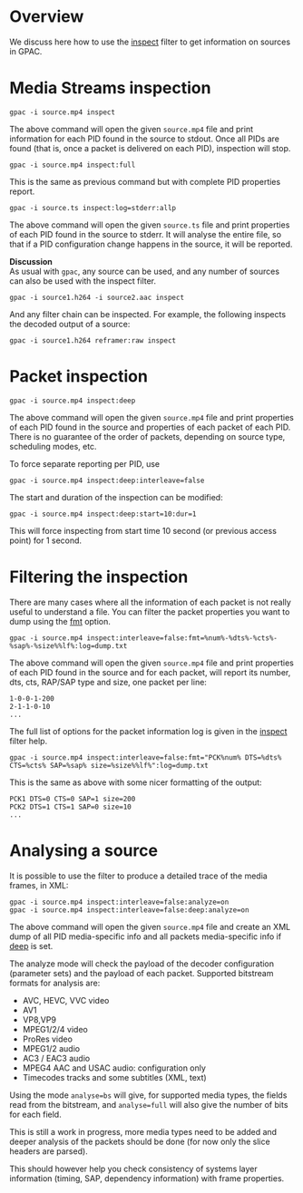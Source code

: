 # Overview

We discuss here how to use the [inspect](inspect) filter to get information on sources in GPAC.  


# Media Streams inspection
 
```
gpac -i source.mp4 inspect
```

The above command will open the given `source.mp4` file and print information for each PID found in the source to stdout. Once all PIDs are found (that is, once a packet is delivered on each PID), inspection will stop.

```
gpac -i source.mp4 inspect:full
```

This is the same as previous command but with complete PID properties report.

```gpac -i source.ts inspect:log=stderr:allp```

The above command will open the given `source.ts` file and print properties of each PID found in the source to stderr. It will analyse the entire file, so that if a PID configuration change happens in the source, it will be reported.


__Discussion__  
As usual with ```gpac```, any source can be used, and any number of sources can also be used with the inspect filter.

```
gpac -i source1.h264 -i source2.aac inspect
```

And any filter chain can be inspected. For example, the following inspects the decoded output of a source: 
```
gpac -i source1.h264 reframer:raw inspect
```


# Packet inspection

```
gpac -i source.mp4 inspect:deep
```

The above command will open the given `source.mp4` file and print properties of each PID found in the source and properties of each packet of each PID. There is no guarantee of the order of packets, depending on source type, scheduling modes, etc.   

To force separate reporting per PID, use

```
gpac -i source.mp4 inspect:deep:interleave=false
```


The start and duration of the inspection can be modified:

```
gpac -i source.mp4 inspect:deep:start=10:dur=1
```
This will force inspecting from start time 10 second (or previous access point) for 1 second.

# Filtering the inspection

There are many cases where all the information of each packet is not really useful to understand a file. You can filter the packet properties you want to dump using the [fmt](inspect#fmt) option. 
```
gpac -i source.mp4 inspect:interleave=false:fmt=%num%-%dts%-%cts%-%sap%-%size%%lf%:log=dump.txt
```

The above command will open the given `source.mp4` file and print properties of each PID found in the source and for each packet, will report its number, dts, cts, RAP/SAP type and size, one packet per line:
```
1-0-0-1-200
2-1-1-0-10
...
```

The full list of options for the packet information log is given in the [inspect](inspect) filter help.

```
gpac -i source.mp4 inspect:interleave=false:fmt="PCK%num% DTS=%dts% CTS=%cts% SAP=%sap% size=%size%%lf%":log=dump.txt
```
This is the same as above with some nicer formatting of the output:
```
PCK1 DTS=0 CTS=0 SAP=1 size=200
PCK2 DTS=1 CTS=1 SAP=0 size=10
...
```


# Analysing a source

It is possible to use the filter to produce a detailed trace of the media frames, in XML:
```
gpac -i source.mp4 inspect:interleave=false:analyze=on
gpac -i source.mp4 inspect:interleave=false:deep:analyze=on
```

The above command will open the given `source.mp4` file and create an XML dump of all PID media-specific info and all packets media-specific info if [deep](inspect#deep) is set. 

The analyze mode will check the payload of the decoder configuration (parameter sets)  and the payload of each packet. Supported bitstream formats for analysis are:

- AVC, HEVC, VVC video
- AV1
- VP8,VP9
- MPEG1/2/4 video
- ProRes video
- MPEG1/2 audio
- AC3 / EAC3 audio
- MPEG4 AAC and USAC audio: configuration only
- Timecodes tracks and some subtitles (XML, text)


Using the mode `analyse=bs` will give, for supported media types, the fields read from the bitstream, and  `analyse=full` will also give the number of bits for each field.

This is still a work in progress, more media types need to be added and deeper analysis of the packets should be done (for now only the slice headers are parsed).

This should however help you check consistency of systems layer information (timing, SAP, dependency information) with frame properties.
